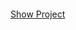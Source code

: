 <object data="https://github.com/waledroid/MRI-IMAGE-ANALYSIS-/blob/main/MRI_Atanda%20Abdullahi.pdf" type="application/pdf" width="700px" height="700px">
    <embed src="https://github.com/waledroid/MRI-IMAGE-ANALYSIS-/blob/main/MRI_Atanda%20Abdullahi.pdf">
        <p><a href="MRI_Atanda Abdullahi.pdf">Show Project</a></p>
    </embed>
</object>
